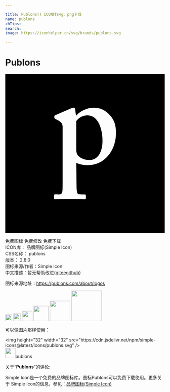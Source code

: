 ```yaml
---

title: Publons() ICON转svg、png下载
name: publons
zhTips: 
search: 
image: https://iconhelper.cn/svg/brands/publons.svg

---
```


# Publons  <small style="font-size: 60%;font-weight: 100"></small>

<div id="svg" class="svg-wrap">
<svg role="img" xmlns="http://www.w3.org/2000/svg" viewBox="0 0 24 24"><title>Publons icon</title><path d="M0 0v24h24V0zm10.34 5.1c.083.014.114.096.156.158.054.354.1.71.154 1.065.157-.162.31-.328.49-.464.867-.666 2.05-.94 3.11-.63.72.21 1.315.72 1.756 1.316.187.263.348.547.45.855.198.582.225 1.206.198 1.815-.053 1.12-.433 2.244-1.169 3.103a4.029 4.029 0 01-2.616 1.41 4.418 4.418 0 01-2.188-.317c.019 1.01.032 2.018.038 3.028.021.465-.021.938.087 1.396.031.14.123.292.28.308.302.036.608.013.912.02.057 0 .13.037.126.101.004.186.009.373-.004.56-.046.092-.17.07-.255.072a44.358 44.358 0 00-4.437 0l-.07-.056c-.004-.22-.063-.467.034-.671.3-.035.606.02.904-.032.191-.048.268-.26.295-.434.04-.32.027-.642.042-.963V8.348c0-.156.006-.31-.008-.465a.888.888 0 00-.34-.656c-.203-.158-.438-.265-.662-.388-.082-.052-.181-.097-.229-.187a.985.985 0 01.008-.337c.056-.066.144-.086.219-.122.73-.315 1.456-.636 2.185-.952.17-.068.346-.144.533-.144zm1.99 1.146c-.053 0-.104 0-.156.013a2.12 2.12 0 00-1.493.86c.005 1.44 0 2.88.003 4.32.005.327.073.676.302.924.524.512 1.302.692 2.014.593.577-.096 1.037-.538 1.279-1.054.344-.736.395-1.571.335-2.371-.053-.655-.181-1.312-.449-1.915-.184-.407-.442-.793-.811-1.054a1.717 1.717 0 00-1.024-.313z"/></svg>
</div>
<detail full-name='publons'></detail>

<div class="detail-page">
<p>
<span><span class="badge-success badge">免费图标</span> <span class="badge-success badge">免费修改</span>  <span class="badge-success badge">免费下载</span> </span>
<br/>
<span>
ICON库：
<span class="badge-secondary badge">品牌图标(Simple Icon)</span> 
</span>
<br/>
<span>
CSS名称：
<span class="badge-secondary badge">publons</span> 
</span>

<br/>
<span>
版本：
<span class="badge-secondary badge">2.8.0</span> 
</span>
<br/>
<span>图标来源/作者：<span class="badge-light badge">Simple Icon</span></span> 
<br/>
<span class="zh-detail">中文描述：暂无<span class="help-link"><span>帮助改进</span>(<a href="https://gitee.com/liuwave/icon-helper/edit/master/json/brands/publons.json" target="_blank" rel="noopener noreferrer">gitee</a><a href="https://github.com/liuwave/icon-helper/edit/master/json/brands/publons.json" target="_blank" rel="noopener noreferrer">github</a></span>)</span><br/>
</p>
</div><div class="description description alert alert-light"><p>图标来源地址：<a href="https://publons.com/about/logos" target="_blank" rel="noopener noreferrer">https://publons.com/about/logos</a></p></div>
<div class="alert alert-dark">
<img height="21" width="21" src="https://cdn.jsdelivr.net/npm/simple-icons@latest/icons/publons.svg" />
<img height="24" width="24" src="https://cdn.jsdelivr.net/npm/simple-icons@latest/icons/publons.svg" />
<img height="32" width="32" src="https://cdn.jsdelivr.net/npm/simple-icons@latest/icons/publons.svg" />
<img height="48" width="48" src="https://cdn.jsdelivr.net/npm/simple-icons@latest/icons/publons.svg" />
<img height="64" width="64" src="https://cdn.jsdelivr.net/npm/simple-icons@latest/icons/publons.svg" />
<img height="96" width="96" src="https://cdn.jsdelivr.net/npm/simple-icons@latest/icons/publons.svg" />

</div>
<div>
  <p>可以像图片那样使用：    
  </p>
  <div class="alert alert-primary" style="font-size: 14px">
    &lt;img height="32" width="32" src="https://cdn.jsdelivr.net/npm/simple-icons@latest/icons/publons.svg" /&gt;
    <copy-btn content='<img height="32" width="32" src="https://cdn.jsdelivr.net/npm/simple-icons@latest/icons/publons.svg" />'></copy-btn>
  </div>
  <div class="alert alert-secondary">
    <img height="32" width="32" src="https://cdn.jsdelivr.net/npm/simple-icons@latest/icons/publons.svg" />publons
    <copy-btn content="publons" btn-title="复制图标名称"></copy-btn>
  </div>
</div>
<div class="icon-detail__container">
<p>关于“<b>Publons</b>”的评论:</p>
</div>
<Vssue title="关于“Publons”的评论" />
<div><p>Simple Icon是一个免费的品牌图标库。图标Publons可以免费下载使用。更多关于  Simple Icon的信息，参见：<a target="_blank" href="https://iconhelper.cn/brands.html">品牌图标(Simple Icon)</a>
</p></div>
